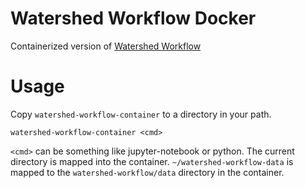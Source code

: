 # Watershed Workflow Docker

Containerized version of [Watershed Workflow](https://github.com/ecoon/watershed-workflow)

# Usage

Copy `watershed-workflow-container` to a directory in your path.

`watershed-workflow-container <cmd>`

`<cmd>` can be something like jupyter-notebook or python. The current directory
is mapped into the container. `~/watershed-workflow-data` is mapped to the
`watershed-workflow/data` directory in the container.


